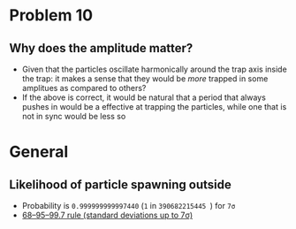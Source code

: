 # Problem 10

## Why does the amplitude matter?

-   Given that the particles oscillate harmonically around the trap axis inside the trap:
    it makes a sense that they would be _more_ trapped in some amplitues as compared to others?
-   If the above is correct, it would be natural that a period that always pushes in would be
    a effective at trapping the particles, while one that is not in sync would be less so

# General

## Likelihood of particle spawning outside

-   Probability is `0.999999999997440` (`1` in `390682215445 `) for `7σ`
-   [68–95–99.7 rule (standard deviations up to 7σ)](https://en.wikipedia.org/wiki/68%E2%80%9395%E2%80%9399.7_rule)
